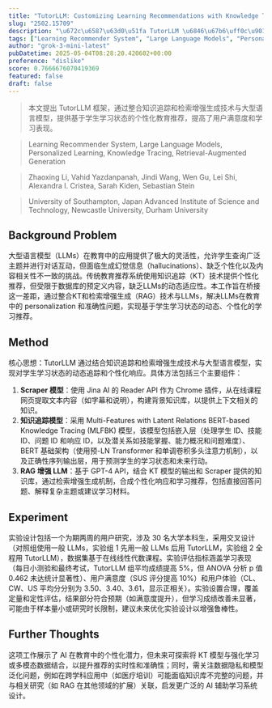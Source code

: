 ```yaml
---
title: "TutorLLM: Customizing Learning Recommendations with Knowledge Tracing and Retrieval-Augmented Generation"
slug: "2502.15709"
description: "\u672c\u6587\u63d0\u51fa TutorLLM \u6846\u67b6\uff0c\u901a\u8fc7\u6574\u5408\u77e5\u8bc6\u8ffd\u8e2a\u548c\u68c0\u7d22\u589e\u5f3a\u751f\u6210\u6280\u672f\u4e0e\u5927\u578b\u8bed\u8a00\u6a21\u578b\uff0c\u63d0\u4f9b\u57fa\u4e8e\u5b66\u751f\u5b66\u4e60\u72b6\u6001\u7684\u4e2a\u6027\u5316\u6559\u80b2\u63a8\u8350\uff0c\u63d0\u9ad8\u4e86\u7528\u6237\u6ee1\u610f\u5ea6\u548c\u5b66\u4e60\u8868\u73b0\u3002"
tags: ["Learning Recommender System", "Large Language Models", "Personalized Learning", "Knowledge Tracing", "Retrieval-Augmented Generation"]
author: "grok-3-mini-latest"
pubDatetime: 2025-05-04T08:28:20.420602+00:00
preference: "dislike"
score: 0.7666676070419369
featured: false
draft: false
---
```


> 本文提出 TutorLLM 框架，通过整合知识追踪和检索增强生成技术与大型语言模型，提供基于学生学习状态的个性化教育推荐，提高了用户满意度和学习表现。

> Learning Recommender System, Large Language Models, Personalized Learning, Knowledge Tracing, Retrieval-Augmented Generation 

> Zhaoxing Li, Vahid Yazdanpanah, Jindi Wang, Wen Gu, Lei Shi, Alexandra I. Cristea, Sarah Kiden, Sebastian Stein

> University of Southampton, Japan Advanced Institute of Science and Technology, Newcastle University, Durham University 

## Background Problem

大型语言模型（LLMs）在教育中的应用提供了极大的灵活性，允许学生查询广泛主题并进行对话互动，但面临生成幻觉信息（hallucinations）、缺乏个性化以及内容相关性不一致的挑战。传统教育推荐系统使用知识追踪（KT）技术提供个性化推荐，但受限于数据库的预定义内容，缺乏LLMs的动态适应性。本工作旨在桥接这一差距，通过整合KT和检索增强生成（RAG）技术与LLMs，解决LLMs在教育中的 personalization 和准确性问题，实现基于学生学习状态的动态、个性化的学习推荐。

## Method

核心思想：TutorLLM 通过结合知识追踪和检索增强生成技术与大型语言模型，实现对学生学习状态的动态追踪和个性化响应。具体方法包括三个主要组件：
1. **Scraper 模型**：使用 Jina AI 的 Reader API 作为 Chrome 插件，从在线课程网页提取文本内容（如字幕和说明），构建背景知识库，以提供上下文相关的知识。
2. **知识追踪模型**：采用 Multi-Features with Latent Relations BERT-based Knowledge Tracing (MLFBK) 模型，该模型包括嵌入层（处理学生 ID、技能 ID、问题 ID 和响应 ID，以及潜关系如技能掌握、能力概况和问题难度）、BERT 基础架构（使用预-LN Transformer 和单调卷积多头注意力机制），以及正确性序列输出层，用于预测学生的学习状态和未来行动。
3. **RAG 增强 LLM**：基于 GPT-4 API，结合 KT 模型的输出和 Scraper 提供的知识库，通过检索增强生成机制，合成个性化响应和学习推荐，包括直接回答问题、解释复杂主题或建议学习材料。

## Experiment

实验设计包括一个为期两周的用户研究，涉及 30 名大学本科生，采用交叉设计（对照组使用一般 LLMs，实验组 1 先用一般 LLMs 后用 TutorLLM，实验组 2 全程用 TutorLLM），数据集基于在线线性代数课程。实验评估指标涵盖学习表现（每日小测验和最终考试，TutorLLM 组平均成绩提高 5%，但 ANOVA 分析 p 值 0.462 未达统计显著性）、用户满意度（SUS 评分提高 10%）和用户体验（CL、CW、US 平均分分别为 3.50、3.40、3.61，显示正相关）。实验设置合理，覆盖定量和定性评估，结果部分符合预期（如满意度提升），但学习成绩改善未显著，可能由于样本量小或研究时长限制，建议未来优化实验设计以增强鲁棒性。

## Further Thoughts 

这项工作展示了 AI 在教育中的个性化潜力，但未来可探索将 KT 模型与强化学习或多模态数据结合，以提升推荐的实时性和准确性；同时，需关注数据隐私和模型泛化问题，例如在跨学科应用中（如医疗培训）可能面临知识库不完整的问题，并与相关研究（如 RAG 在其他领域的扩展）关联，启发更广泛的 AI 辅助学习系统设计。